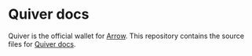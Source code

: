 # Quiver docs

Quiver is the official wallet for [Arrow](https://www.arrowchain.io/). This repository contains the source files for [Quiver docs](http://quiverdocs.arrowchain.io/en/latest/).
